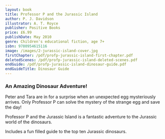 ```yaml
---
layout: book
title: Professor P and the Jurassic Island
author: P. J. Davidson
illustrator: A. T. Royce
publisher: Positive Books
price: £6.99
publishDate: May 2010
genre: Children's educational fiction, age 7+
isbn: 9780954615116
image: /images/2-jurassic-island-cover.jpg
firstChapter: /pdf/profp-jurassic-island-first-chapter.pdf
deletedScenes: /pdf/profp-jurassic-island-deleted-scenes.pdf
endGuide: /pdf/profp-jurassic-island-dinosaur-guide.pdf
endGuideTitle: Dinosaur Guide
---
```


### An Amazing Dinosaur Adventure!

Peter and Tara are in for a surprise when an unexpected egg mysteriously arrives. Only Professor P can solve the mystery of the strange egg and save the day!

Professor P and the Jurassic Island is a fantastic adventure to the Jurassic world of the dinosaurs.

Includes a fun filled guide to the top ten Jurassic dinosaurs.
